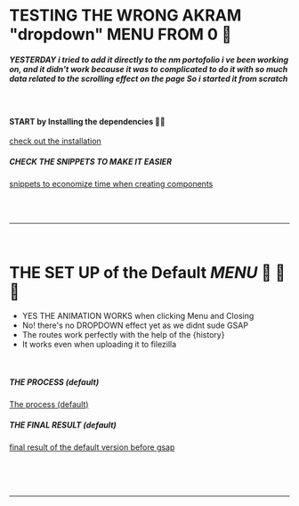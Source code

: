# TESTING THE WRONG AKRAM "dropdown" MENU FROM 0 🌵

##### YESTERDAY i tried to add it directly to the nm portofolio i ve been working on, and it didn't work because it was to complicated to do it with so much data related to the scrolling effect on the page So i started it from scratch

<br>

#### START by Installing the dependencies 👷‍♂️

[check out the installation](src/docs/INSTALLATION.md)

##### CHECK THE SNIPPETS TO MAKE IT EASIER

[snippets to economize time when creating components](src/docs/INSTALLATION.md)

<br>
<br>
<hr>
<br>

# THE SET UP of the Default _MENU_ 🌵 🌵 🌵

- YES THE ANIMATION WORKS when clicking Menu and Closing
- No! there's no DROPDOWN effect yet as we didnt sude GSAP
- The routes work perfectly with the help of the {history}
- It works even when uploading it to filezilla

<br>

##### THE PROCESS (default)

[The process (default) ](src/docs/FIRSTMENU-PROCESS.md)

##### THE FINAL RESULT (default)

[final result of the default version before gsap](src/docs/FIRSTMENU-READY.md)

<br>
<br>
<br>
<hr>
<br>
